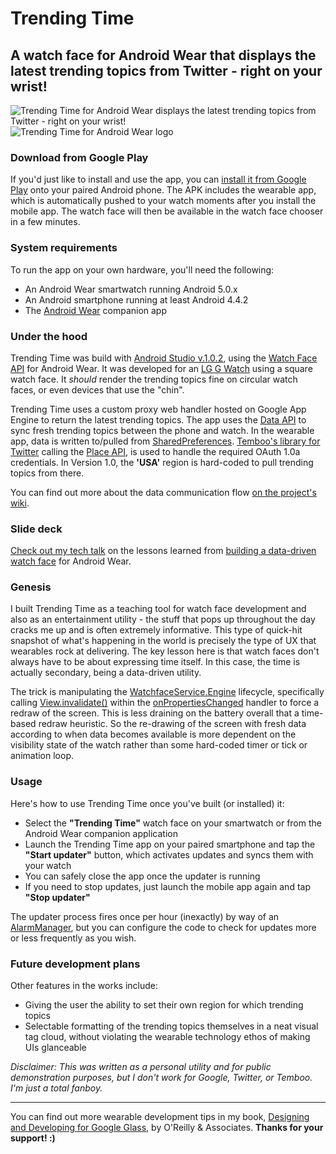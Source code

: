 # Trending Time
## A watch face for Android Wear that displays the latest trending topics from Twitter - right on your wrist!

![Trending Time for Android Wear displays the latest trending topics from Twitter - right on your wrist!](https://dl.dropboxusercontent.com/u/12019700/glass-dev/tester-images/TrendingTimePreview.png) ![Trending Time for Android Wear logo](https://dl.dropboxusercontent.com/u/12019700/glass-dev/tester-images/TrendingTime-logo.png) 

### Download from Google Play
If you'd just like to install and use the app, you can [install it from Google Play](https://play.google.com/store/apps/details?id=wearables.jasonsalas.com.trendingtime) onto your paired Android phone. The APK includes the wearable app, which is automatically pushed to your watch moments after you install the mobile app. The watch face will then be available in the watch face chooser in a few minutes.

### System requirements
To run the app on your own hardware, you'll need the following:
* An Android Wear smartwatch running Android 5.0.x
* An Android smartphone running at least Android 4.4.2 
* The [Android Wear](https://play.google.com/store/apps/details?id=com.google.android.wearable.app) companion app

### Under the hood
Trending Time was build with [Android Studio v.1.0.2](http://developer.android.com/tools/studio/index.html), using the [Watch Face API](https://developer.android.com/training/wearables/watch-faces/index.html) for Android Wear. It was developed for an [LG G Watch](http://www.lg.com/global/gwatch/index.html) using a square watch face. It _should_ render the trending topics fine on circular watch faces, or even devices that use the "chin".

Trending Time uses a custom proxy web handler hosted on Google App Engine to return the latest trending topics. The app uses the [Data API](http://developer.android.com/training/wearables/data-layer/index.html) to sync fresh trending topics between the phone and watch. In the wearable app, data is written to/pulled from [SharedPreferences](http://developer.android.com/reference/android/content/SharedPreferences.html). [Temboo's library for Twitter](https://www.temboo.com/library/Library/Twitter/) calling the [Place API](https://www.temboo.com/library/Library/Twitter/Trends/Place/), is used to handle the required OAuth 1.0a credentials. In Version 1.0, the **'USA'** region is hard-coded to pull trending topics from there. 

You can find out more about the data communication flow [on the project's wiki](https://github.com/jasonsalas/TrendingTime/wiki/Data-communications-architecture).

### Slide deck
[Check out my tech talk](https://docs.google.com/presentation/d/1x8rY0z0H2k6EtFqw-ayI_4LHU2eFdgb5fWLaOKjj8Zs/present?slide=id.p) on the lessons learned from [building a data-driven watch face](http://www.slideshare.net/jasonsalas/trending-time-datadriven-watch-face-development-for-android-wear) for Android Wear.

### Genesis
I built Trending Time as a teaching tool for watch face development and also as an entertainment utility - the stuff that pops up throughout the day cracks me up and is often extremely informative. This type of quick-hit snapshot of what's happening in the world is precisely the type of UX that wearables rock at delivering. The key lesson here is that watch faces don't always have to be about expressing time itself. In this case, the time is actually secondary, being a data-driven utility. 

The trick is manipulating the [WatchfaceService.Engine](https://developer.android.com/reference/android/support/wearable/watchface/WatchFaceService.Engine.html) lifecycle, specifically calling [View.invalidate()](https://developer.android.com/reference/android/view/View.html#invalidate()) within the [onPropertiesChanged](https://developer.android.com/reference/android/support/wearable/watchface/WatchFaceService.Engine.html#onPropertiesChanged(android.os.Bundle)) handler to force a redraw of the screen. This is less draining on the battery overall that a time-based redraw heuristic. So the re-drawing of the screen with fresh data according to when data becomes available is more dependent on the visibility state of the watch rather than some hard-coded timer or tick or animation loop.

### Usage
Here's how to use Trending Time once you've built (or installed) it: 
* Select the **"Trending Time"** watch face on your smartwatch or from the Android Wear companion application
* Launch the Trending Time app on your paired smartphone and tap the **"Start updater"** button, which activates updates and syncs them with your watch
* You can safely close the app once the updater is running
* If you need to stop updates, just launch the mobile app again and tap **"Stop updater"**

The updater process fires once per hour (inexactly) by way of an [AlarmManager](http://developer.android.com/reference/android/app/AlarmManager.html), but you can configure the code to check for updates more or less frequently as you wish.

### Future development plans
Other features in the works include:
* Giving the user the ability to set their own region for which trending topics
* Selectable formatting of the trending topics themselves in a neat visual tag cloud, without violating the wearable technology ethos of making UIs glanceable


_Disclaimer: This was written as a personal utility and for public demonstration purposes, but I don't work for Google, Twitter, or Temboo. I'm just a total fanboy._

---

You can find out more wearable development tips in my book, [Designing and Developing for Google Glass](http://www.amazon.com/Designing-Developing-Google-Glass-Differently/dp/1491946458), by O'Reilly & Associates. **Thanks for your support! :)**
